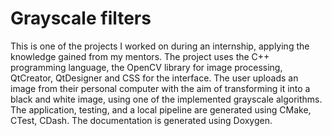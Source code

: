 # Grayscale filters

This is one of the projects I worked on during an internship, applying the knowledge gained from
my mentors. The project uses the C++ programming language, the OpenCV library for image
processing, QtCreator, QtDesigner and CSS for the interface.
The user uploads an image from their personal computer with the aim of transforming it into a
black and white image, using one of the implemented grayscale algorithms. The application, testing,
and a local pipeline are generated using CMake, CTest, CDash. The documentation is generated
using Doxygen.
